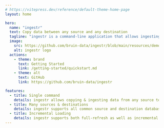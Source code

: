 ```yaml
---
# https://vitepress.dev/reference/default-theme-home-page
layout: home

hero:
  name: "ingestr"
  text: Copy data between any source and any destination
  tagline: "ingestr is a command-line application that allows ingesting or copying data from any source into any destination database."
  image:
    src: https://github.com/bruin-data/ingestr/blob/main/resources/demo.gif?raw=true
    alt: ingestr logo
  actions:
    - theme: brand
      text: Getting Started
      link: /getting-started/quickstart.md
    - theme: alt
      text: GitHub
      link: https://github.com/bruin-data/ingestr

features:
  - title: Single command
    details: ingestr allows copying & ingesting data from any source to any destination with a single command.
  - title: Many sources & destinations
    details: ingestr supports all common source and destination databases.
  - title: Incremental Loading
    details: ingestr supports both full-refresh as well as incremental loading modes.
---
```


